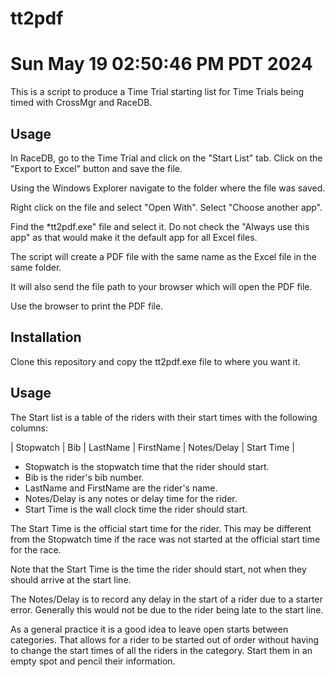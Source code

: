 # tt2pdf
# Sun May 19 02:50:46 PM PDT 2024

This is a script to produce a Time Trial starting list for Time Trials being 
timed with CrossMgr and RaceDB.


## Usage

In RaceDB, go to the Time Trial and click on the "Start List" tab.  Click on the
"Export to Excel" button and save the file.

Using the Windows Explorer navigate to the folder where the file was saved.

Right click on the file and select "Open With".  Select "Choose another app".

Find the *tt2pdf.exe" file and select it. Do not check the "Always use this app"
as that would make it the default app for all Excel files.

The script will create a PDF file with the same name as the Excel file in the
same folder.

It will also send the file path to your browser which will open the PDF file.

Use the browser to print the PDF file.

## Installation

Clone this repository and copy the tt2pdf.exe file to where you want it.

## Usage

The Start list is a table of the riders with their start times with the following columns:

| Stopwatch | Bib | LastName | FirstName | Notes/Delay | Start Time |

- Stopwatch is the stopwatch time that the rider should start.
- Bib is the rider's bib number.
- LastName and FirstName are the rider's name.
- Notes/Delay is any notes or delay time for the rider.
- Start Time is the wall clock time the rider should start.

The Start Time is the official start time for the rider. This may be different from the 
Stopwatch time if the race was not started at the official start time for the race.

Note that the Start Time is the time the rider should start, not when they should arrive at the start line.

The Notes/Delay is to record any delay in the start of a rider due to a starter error. Generally this
would not be due to the rider being late to the start line.

As a general practice it is a good idea to leave open starts between categories. That allows for
a rider to be started out of order without having to change the start times of all the riders in the
category. Start them in an empty spot and pencil their information. 




